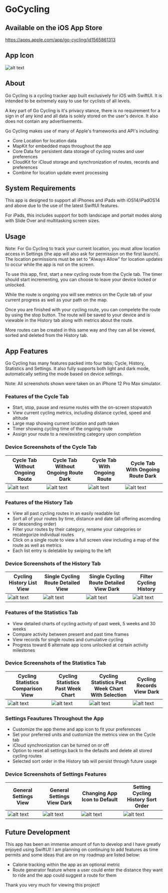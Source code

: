 # GoCycling

## Available on the iOS App Store
https://apps.apple.com/app/go-cycling/id1565861313

## App Icon

![alt text](Screenshots/GoCyclingDefaultIcon1024.png?raw=true)

## About

Go Cycling is a cycling tracker app built exclusively for iOS with SwiftUI. It is intended to be extremely easy to use for cyclists of all levels.

A key part of Go Cycling is it's privacy stance, there is no requirement for a sign in of any kind and all data is solely stored on the user's device. It also does not contain any advertisements.

Go Cycling makes use of many of Apple's frameworks and API's including:
* Core Location for location data
* MapKit for embedded maps throughout the app
* Core Data for persistent data storage of cycling routes and user preferences
* CloudKit for iCloud storage and synchronization of routes, records and preferences
* Combine for location update event processing

## System Requirements

This app is designed to support all iPhones and iPads with iOS14/iPadOS14 and above due to the use of the latest SwiftUI features.

For iPads, this includes support for both landscape and portait modes along with Slide Over and multitasking screen sizes.

## Usage

Note: For Go Cycling to track your current location, you must allow location access in Settings (the app will also ask for permission on the first launch). The location permissions must be set to "Always Allow" for location updates to occur while the app is not on the screen.

To use this app, first, start a new cycling route from the Cycle tab. The timer should start incrementing, you can choose to leave your device locked or unlocked.

While the route is ongoing you will see metrics on the Cycle tab of your current progress as well as your path on the map.

Once you are finished with your cycling route, you can compelete the route by using the stop button. The route will be saved to your device and is viewable in the History tab along with metrics about the route.

More routes can be created in this same way and they can all be viewed, sorted and deleted from the History tab.

## App Features

Go Cycling has many features packed into four tabs; Cycle, History, Statistics and Settings. It also fully supports both light and dark mode, automatically setting the mode based on device settings.

Note: All screenshots shown were taken on an iPhone 12 Pro Max simulator.

### Features of the Cycle Tab
* Start, stop, pause and resume routes with the on-screen stopwatch
* View current cycling metrics, including distance cycled, speed and altitude
* Large map showing current location and path taken
* Timer showing cycling time of the ongoing route
* Assign your route to a new/existing category upon completion

### Device Screenshots of the Cycle Tab
Cycle Tab Without Ongoing Route | Cycle Tab Without Ongoing Route Dark | Cycle Tab With Ongoing Route | Cycle Tab With Ongoing Route Dark
------------------------------- | ------------------------------------ | ---------------------------- | ---------------------------------
![alt text](Screenshots/AppStoreVersion1_2_0/1.png?raw=true) | ![alt text](Screenshots/AppStoreVersion1_2_0/2.png?raw=true) | ![alt text](Screenshots/AppStoreVersion1_2_0/3.png?raw=true) | ![alt text](Screenshots/AppStoreVersion1_2_0/4.png?raw=true)

### Features of the History Tab
* View all past cycling routes in an easily readable list
* Sort all of your routes by time, distance and date (all offering ascending or descending order)
* Filter your routes by their category, rename your categories or recategorize individual routes
* Click on a single route to view a full screen view including a map of the route as well as metrics
* Each list entry is deletable by swiping to the left

### Device Screenshots of the History Tab
Cycling History List View | Single Cycling Route Detailed View | Single Cycling Route Detailed View Dark | Filter Cycling History
------------------------------- | ------------------------------------ | ---------------------------- | ---------------------------------
![alt text](Screenshots/AppStoreVersion1_2_0/5.png?raw=true) | ![alt text](Screenshots/AppStoreVersion1_2_0/6.png?raw=true) | ![alt text](Screenshots/AppStoreVersion1_2_0/12.png?raw=true) | ![alt text](Screenshots/AppStoreVersion1_2_0/16.png?raw=true)

### Features of the Statistics Tab
* View detailed charts of cycling activity of past week, 5 weeks and 30 weeks
* Compare activity between present and past time frames
* View records for single routes and cumulative cycling
* Progress toward 6 alternate app icons unlocked at certain activity milestones

### Device Screenshots of the Statistics Tab
Cycling Statistics Comparison View | Cycling Statistics Past Week Chart | Cycling Statistics Past Week Chart With Selection | Cycling Records View Dark
------------------------------- | ------------------------------------ | ---------------------------- | ---------------------------------
![alt text](Screenshots/AppStoreVersion1_2_0/7.png?raw=true) | ![alt text](Screenshots/AppStoreVersion1_2_0/8.png?raw=true) | ![alt text](Screenshots/AppStoreVersion1_2_0/9.png?raw=true) | ![alt text](Screenshots/AppStoreVersion1_2_0/15.png?raw=true)

### Settings Feautures Throughout the App
* Customize the app theme and app icon to fit your preferences
* Set your preferred units and customize the metrics view on the Cycle tab
* iCloud synchronization can be turned on or off
* Option to reset all settings back to the defaults and delete all stored cycling routes
* Selected sort order in the History tab will persist through future usage

### Device Screenshots of Settings Features
General Settings View | General Settings View Dark | Changing App Icon to Default | Setting Cycling History Sort Order
------------------------------- | ------------------------------------ | ---------------------------- | ---------------------------------
![alt text](Screenshots/AppStoreVersion1_2_0/10.png?raw=true) | ![alt text](Screenshots/AppStoreVersion1_2_0/13.png?raw=true) | ![alt text](Screenshots/AppStoreVersion1_2_0/14.png?raw=true) | ![alt text](Screenshots/AppStoreVersion1_2_0/17.png?raw=true)

## Future Development

This app has been an immense amount of fun to develop and I have greatly enjoyed using SwiftUI! I am planning on continuing to add features as time permits and some ideas that are on my roadmap are listed below:
* Calorie tracking within the app as an optional metric
* Route generator feature where a user could enter the distance they want to ride and the app could suggest a route for them

Thank you very much for viewing this project!
